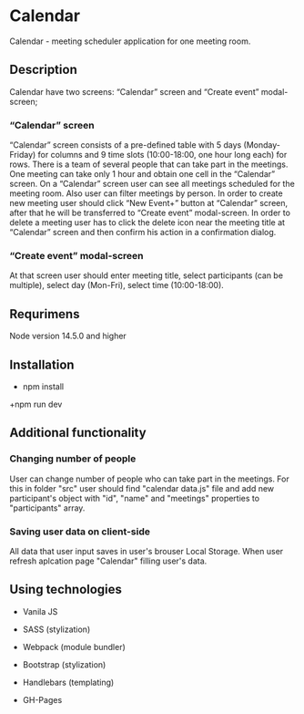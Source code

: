 # Calendar
Calendar - 
meeting scheduler application for one meeting room.

Description
-------------------------
Calendar have two screens: “Calendar” screen and “Create event” modal-screen;

### “Calendar” screen
“Calendar” screen consists of a pre-defined table with 5 days (Monday-Friday) for columns and 9 time slots (10:00-18:00, one hour long each) for rows.
There is a team of several people that can take part in the meetings.
One meeting can take only 1 hour and obtain one cell in the “Calendar” screen.
On a “Calendar” screen user can see all meetings scheduled for the meeting room. Also user can filter meetings by person.
In order to create new meeting user should click “New Event+” button at “Calendar” screen, after that he will be transferred to “Create event” modal-screen.
In order to delete a meeting user has to click the delete icon near the meeting title at “Calendar” screen and then confirm his action in a confirmation dialog.

### “Create event” modal-screen
At that screen user should enter meeting title, select participants (can be multiple), select day (Mon-Fri), select time (10:00-18:00).

Requrimens
-------------------------
Node version 14.5.0 and higher 

Installation
-------------------------
+ npm install

+npm run dev

Additional functionality
-------------------------

### Changing number of people

User can change number of people who can take part in the meetings. 
For this in folder "src" user should find "calendar data.js" file and add new participant's object with "id", "name" and "meetings" properties to "participants" array.

### Saving user data on client-side

All data that user input saves in user's brouser Local Storage. When user refresh aplcation page "Calendar" filling user's data.

Using technologies
-------------------------
+ Vanila JS

+ SASS (stylization)

+ Webpack (module bundler)

+ Bootstrap (stylization)

+ Handlebars (templating)

+ GH-Pages
